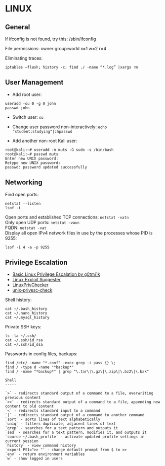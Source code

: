 # LINUX

General
-------

If ifconfig is not found, try this: /sbin/ifconfig

File permissions: owner:group:world x=1 w=2 r=4

Eliminating traces:

`iptables –flush; history -c; find ./ -name “*.log” |xargs rm`


User Management
---------------

* Add root user:

```
useradd -ou 0 -g 0 john
passwd john
```
* Switch user: `su`

* Change user password non-interactively: `echo "student:studying"|chpasswd`

* Add another non-root Kali user:

```
root@kali:~# useradd -m muts -G sudo -s /bin/bash
root@kali:~# passwd muts
Enter new UNIX password:
Retype new UNIX password:
passwd: password updated successfully
```

Networking
----------

Find open ports:
```
netstat --listen
lsof -i
```
Open ports and established TCP connections: `netstat -vatn`  
Only open UDP ports: `netstat -vaun`  
FQDN: `netstat -vat`  
Display all open IPv4 network files in use by the processes whose PID is 9255:
```
lsof -i 4 -a -p 9255
```

Privilege Escalation
--------------------

* [Basic Linux Privilege Escalation by g0tmi1k](https://blog.g0tmi1k.com/2011/08/basic-linux-privilege-escalation/)
* [Linux Exploit Suggester](https://github.com/PenturaLabs/Linux_Exploit_Suggester)
* [LinuxPrivChecker](http://www.securitysift.com/download/linuxprivchecker.py)
* [unix-privesc-check](http://pentestmonkey.net/tools/audit/unix-privesc-check)

Shell history:
```
cat ~/.bash_history
cat ~/.nano_history
cat ~/.mysql_history
```

Private SSH keys:
```
ls -la ~/.ssh/
cat ~/.ssh/id_rsa
cat ~/.ssh/id_dsa
```

Passwords in config files, backups:
```
find /etc/ -name "*.conf" -exec grep -i pass {} \;
find / -type d -name "*backup*"
find / -name "*backup*" | grep "\.tar\|\.gz\|\.zip\|\.bz2\|\.bak"

Shell
-----

`>` - redirects standard output of a command to a file, overwriting previous content  
`>>` - redirects standard output of a command to a file, appending new content to old content  
`<` - redirects standard input to a command  
`|` - redirects standard output of a command to another command  
`sort` - sorts lines of text alphabetically  
`uniq` - filters duplicate, adjacent lines of text  
`grep` - searches for a text pattern and outputs it  
`sed` - searches for a text pattern, modifies it, and outputs it  
`source ~/.bash_profile` - activate updated profile settings in current session  
`history` - view command history  
`export PS1=">> "` - change default prompt from $ to >>  
`env` - return environment variables  
`w` - show logged in users
